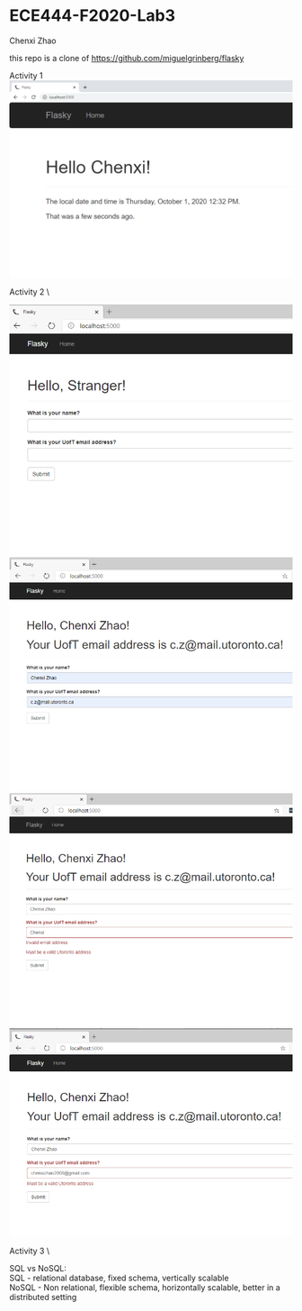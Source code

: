 # ECE444-F2020-Lab3

Chenxi Zhao

this repo is a clone of
https://github.com/miguelgrinberg/flasky


Activity 1 \
![1](./resources/Activity1.PNG)

Activity 2 \

![21](./resources/Activity2.1.PNG)
![22](./resources/Activity2.2.PNG)
![23](./resources/Activity2.3.PNG)
![24](./resources/Activity2.4.PNG)

Activity 3 \

SQL vs NoSQL: \
SQL - relational database, fixed schema, vertically scalable \
NoSQL - Non relational, flexible schema, horizontally scalable, better in a distributed setting 
